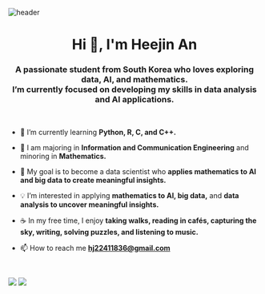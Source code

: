 ![header](https://capsule-render.vercel.app/api?type=waving&color=0:E7C6B8,50:F4B6C2,100:FADCD9&height=200&section=header&text=Hi%20I'm%20Heejin%20An%20🌷&fontSize=40&fontColor=3C3C3C&fontAlignY=35&desc=A%20student%20who%20loves%20data,%20AI,%20and%20mathematics.&descAlignY=55&descAlign=50&animation=fadeIn)
<h1 align="center">Hi 👋, I'm Heejin An</h1>
<h3 align="center">A passionate student from South Korea who loves exploring data, AI, and mathematics.<br>
  I’m currently focused on developing my skills in data analysis and AI applications.</h3>
<br>

- 🌱 I’m currently learning **Python, R, C, and C++.**

- 📝 I am majoring in **Information and Communication Engineering** and minoring in **Mathematics.** 

- 🎯 My goal is to become a data scientist who **applies mathematics to AI and big data to create meaningful insights.**

- 💡 I’m interested in applying **mathematics to AI, big data,** and **data analysis to uncover meaningful insights.**

- ☕ In my free time, I enjoy **taking walks, reading in cafés, capturing the sky, writing, solving puzzles, and listening to music.**

- 📫 How to reach me **hj22411836@gmail.com**
  
<br>
<p align="left">
  <a href="https://github.com/heejinAn"><img src="https://img.shields.io/badge/GitHub-181717?style=flat-square&logo=github&logoColor=white"/></a>
  <a href="mailto:hj22411836@gmail.com"><img src="https://img.shields.io/badge/Email-hj22411836%40gmail.com-blue?style=flat-square&logo=gmail&logoColor=white"/></a>
</p>

<!--
**heejin-22411836/heejin-22411836** is a ✨ _special_ ✨ repository because its `README.md` (this file) appears on your GitHub profile.

Here are some ideas to get you started:

- 🔭 I’m currently working on ...
- 🌱 I’m currently learning ...
- 👯 I’m looking to collaborate on ...
- 🤔 I’m looking for help with ...
- 💬 Ask me about ...
- 📫 How to reach me: ...
- 😄 Pronouns: ...
- ⚡ Fun fact: ...
-->
